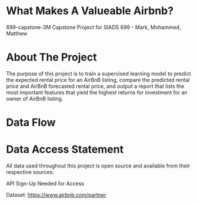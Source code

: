 # What Makes A Valueable Airbnb?
699-capstone-3M
Capstone Project for SIADS 699 - Mark, Mohammed, Matthew

# About The Project
The purpose of this project is to train a supervised learning model to predict the expected rental price for an AirBnB listing, compare the predicted rental price and AirBnB forecasted rental price, and output a report that lists the most important features that yield the highest returns for investment for an owner of AirBnB listing.

# Data Flow

# Data Access Statement
All data used throughout this project is open source and available from their respective sources:

API Sign-Up Needed for Access

Dataset: https://www.airbnb.com/partner
